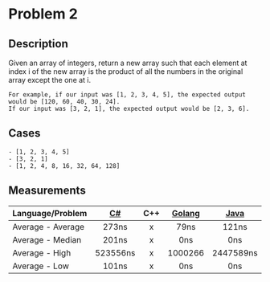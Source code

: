 # Problem 2

## Description
Given an array of integers, return a new array such that each element at index i of the new array is the product of all the numbers in the original array except the one at i.

```
For example, if our input was [1, 2, 3, 4, 5], the expected output would be [120, 60, 40, 30, 24]. 
If our input was [3, 2, 1], the expected output would be [2, 3, 6].
``` 

## Cases
```
- [1, 2, 3, 4, 5]
- [3, 2, 1]
- [1, 2, 4, 8, 16, 32, 64, 128]
```


## Measurements
Language/Problem | [C#](https://gist.github.com/DanielHauge/81098430ecc41bd257f28fea342b78a5) | C++ | [Golang](https://gist.github.com/DanielHauge/da9a89d37cf0bd91d5c1f26aeffbcef2) | [Java](https://gist.github.com/DanielHauge/595d2d66aa847d0a7a51bb556fdbb23f) | [JavaScript](https://gyazo.com/cc84ecd0a5cc72e0d34ecec754770f89) | Kotlin | Python | Ruby | Rust | Scala
-------|:------:|:-------:|:------:|:-------:|:------:|:------:|:------:|:------:|:------:|:------:
Average - Average | 273ns | x | 79ns | 121ns | 250078ns | x | x | x | x | x
Average - Median | 201ns | x | 0ns | 0ns | 291251ns | x | x | x | x | x
Average - High | 523556ns | x | 1000266 | 2447589ns | 1325043ns | x | x | x | x | x
Average - Low | 101ns | x | 0ns | 0ns | 174896ns | x | x | x | x | x

